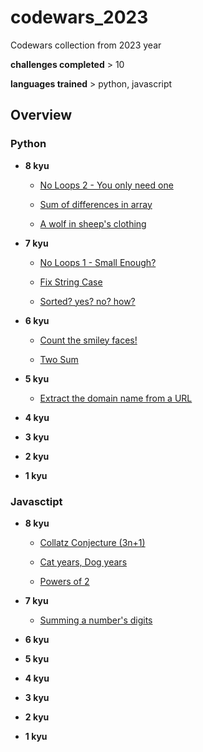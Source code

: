 # codewars_2023

Codewars collection from 2023 year

**challenges completed** > 10

**languages trained** > python, javascript


## Overview 

### Python

- **8 kyu**
  
  - [No Loops 2 - You only need one](./python/8kyu/no_loops_2_-_you_only_need_one/challenge.md)

  - [Sum of differences in array](./python/8kyu/sum_of_differences_in_array/challenge.md)

  - [A wolf in sheep's clothing](./python/8kyu/a_wolf_in_sheeps_clothing/challenge.md)

- **7 kyu**
  
  -  [No Loops 1 - Small Enough?](./python/7kyu/no_loops_1_-_small_enough/challenge.md)
  
  - [Fix String Case](./python/7kyu/fix_string_case/challenge.md)
  
  - [Sorted? yes? no? how?](./python/7kyu/sorted_yes_no_how/challenge.md) 
  
- **6 kyu**
  
  - [Count the smiley faces!](./python/6kyu/count_the_smiley_faces/challenge.md)

  - [Two Sum](./python/6kyu/two_sum/challenge.md)
  
- **5 kyu**

  - [Extract the domain name from a URL](./python/5kyu/extract_domain_name_from_url/challenge.md)
  
- **4 kyu**
- **3 kyu**
- **2 kyu**
- **1 kyu**

### Javasctipt

- **8 kyu**
  
  - [Collatz Conjecture (3n+1)](./javascript/8kyu/collatz_conjecture_(3n+1)/boiler/challenge.md)

  - [Cat years, Dog years](./javascript/8kyu/cat_years_dog_years/challenge.md)

  - [Powers of 2](./javascript/8kyu/powers_of_2/challenge.md)

- **7 kyu**
  
  - [Summing a number's digits](./javascript/7kyu/summing_a_numbers_digits/challenge.md)
  
- **6 kyu**
- **5 kyu**
- **4 kyu**
- **3 kyu**
- **2 kyu**
- **1 kyu**
